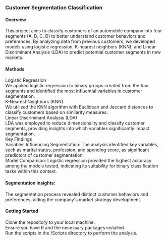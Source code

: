### Customer Segmentation Classification
#### Overview
This project aims to classify customers of an automobile company into four segments (A, B, C, D) to better understand customer behaviors and preferences. By analyzing data from previous customers, we developed models using logistic regression, K-nearest neighbors (KNN), and Linear Discriminant Analysis (LDA) to predict potential customer segments in new markets.
#### Methods
Logistic Regression  
We applied logistic regression to binary groups created from the four segments and identified the most influential variables in customer segmentation.  
K-Nearest Neighbors (KNN)  
We utilized the KNN algorithm with Euclidean and Jaccard distances to classify customers based on similarity measures.  
Linear Discriminant Analysis (LDA)  
LDA was employed to reduce dimensionality and classify customer segments, providing insights into which variables significantly impact segmentation.  
Key Findings  
Variables Influencing Segmentation: The analysis identified key variables, such as marital status, profession, and spending score, as significant predictors of customer segmentation.  
Model Comparison: Logistic regression provided the highest accuracy among the models tested, indicating its suitability for binary classification tasks within this context.  

#### Segmentation Insights:
The segmentation process revealed distinct customer behaviors and preferences, aiding the company's market strategy development.

#### Getting Started
Clone the repository to your local machine.  
Ensure you have R and the necessary packages installed.  
Run the scripts in the /Scripts directory to perform the analysis.  
